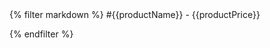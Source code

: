 <!DOCTYPE html>
<html>
<head>
<meta charset="UTF-8">
<title>Velho Geek</title>
    <link rel=stylesheet type=text/css href="{{ url_for('static', filename='foghorn.css') }}">
</head>

<body>
{% filter markdown %}
#{{productName}}                    - {{productPrice}}

{% endfilter %}
</body>
</html>


